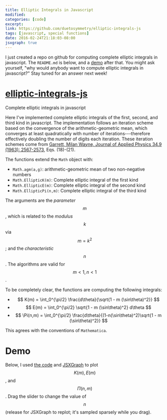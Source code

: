 ```yaml
---
title: Elliptic Integrals in Javascript
modified:
categories: [code]
excerpt:
link: https://github.com/duetosymmetry/elliptic-integrals-js
tags: [javascript, special functions]
date: 2016-02-24T21:18:03-08:00
jsxgraph: true
---
```


I just created a repo on github for computing complete elliptic
integrals in javascript. The `README.md` is below, and a [demo](#demo)
after that. You might ask yourself, "why would anybody want to compute
elliptic integrals in javascript?" Stay tuned for an answer next week!

# [elliptic-integrals-js](https://github.com/duetosymmetry/elliptic-integrals-js)
Complete elliptic integrals in javascript

Here I've implemented complete elliptic integrals of the first, second, and third kind in javascript.
The implementation follows an iteration scheme based on the convergence of the arithmetic-geometric mean, which converges at least quadratically with number of iterations---therefore effectively doubling the number of digits each iteration.
These iteration schemes come from [Garrett, Milan Wayne, Journal of Applied Physics 34.9 (1963): 2567-2573](http://dx.doi.org/10.1063/1.1729771), Eqs. (18)-(21).

The functions extend the `Math` object with:

* `Math.agm(a,g)`: arithmetic-geometric mean of two non-negative numbers
* `Math.EllipticK(m)`: Complete elliptic integral of the first kind
* `Math.EllipticE(m)`: Complete elliptic integral of the second kind
* `Math.EllipticPi(n,m)`: Complete elliptic integral of the third kind

The arguments are the *parameter* $$m$$, which is related to the *modulus* $$k$$ via $$m=k^2$$; and the *characteristic* $$n$$.
The algorithms are valid for $$m<1, n<1$$.

To be completely clear, the functions are computing the following
integrals:

* $$ K(m) = \int_0^{\pi/2} \frac{d\theta}{\sqrt{1 - m (\sin\theta)^2}} $$
* $$ E(m) = \int_0^{\pi/2} \sqrt{1 - m (\sin\theta)^2} d\theta $$
* $$ \Pi(n,m) = \int_0^{\pi/2} \frac{d\theta}{(1-n(\sin\theta)^2)\sqrt{1 - m (\sin\theta)^2}} $$

This agrees with the conventions of `Mathematica`.

# Demo

Below, I used
[the code](https://github.com/duetosymmetry/elliptic-integrals-js/blob/master/elliptic.js)
and [JSXGraph](http://jsxgraph.uni-bayreuth.de/wp/index.html) to plot
$$K(m), E(m)$$, and $$ \Pi(n,m) $$. Drag the slider to change the
value of $$ n $$ (release for JSXGraph to replot; it's sampled sparsely
while you drag).

<div id="box" class="jxgbox" style="width:500px; height:500px; margin-bottom:1em;"></div>
<div id="out"></div>

<script type="text/javascript" src="{{ site.url }}/assets/js/elliptic.js">
</script>

<script type="text/javascript">

////////////////////////////////////////////////////////////
// Make some plots

var brd = JXG.JSXGraph.initBoard('box', {boundingbox:[-7,3,1.4,-0.5], axis:true});
 
brd.suspendUpdate();
n = brd.create('slider',[[-6,-0.25],[-2,-0.25],[-5,1,0.9]], {name:'n'}),
brd.create('functiongraph', [function(m){ return Math.EllipticK(m); },-10, 1],
  {strokeColor: "#cc0000",
   name:"K(m)",
   withLabel:true,
   label:{}
  });
brd.create('functiongraph', [function(m){ return Math.EllipticE(m); },-10, 1],
  {strokeColor:"#00cc00",
   name:"E(m)",
   withLabel:true,
   label:{offset:[200,-100]}
  });
brd.create('functiongraph', [function(m){ return Math.EllipticPi(n.Value(),m); },-10, 1],
  {strokeColor: "#0000cc",
   name:function(){return "Π("+ n.Value().toFixed(2) +",m)";},
   withLabel:true,
   label:{offset:[70,25]}
  });
brd.unsuspendUpdate();

</script>

